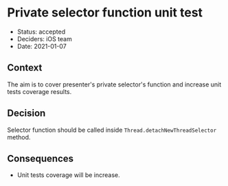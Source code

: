 # Private selector function unit test

 * Status: accepted
 * Deciders: iOS team
 * Date: 2021-01-07

 ## Context

 The aim is to cover presenter's private selector's function and increase unit tests coverage results.

 ## Decision

 Selector function should be called inside ```Thread.detachNewThreadSelector``` method.


 ## Consequences
   * Unit tests coverage will be increase.

